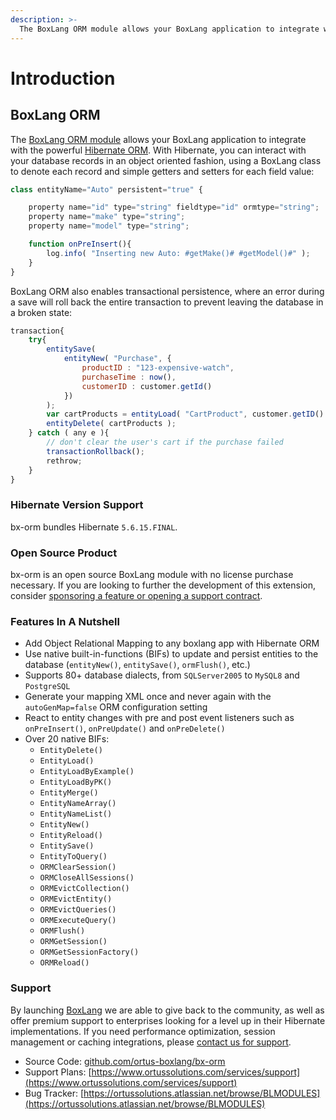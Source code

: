 ```yaml
---
description: >-
  The BoxLang ORM module allows your BoxLang application to integrate with the powerful Hibernate ORM
---
```


# Introduction

## BoxLang ORM

The [BoxLang ORM module](https://github.com/ortus-boxlang/bx-orm) allows your BoxLang
  application to integrate with the powerful [Hibernate ORM](https://hibernate.org/orm/). With Hibernate, you can interact with your database records in an object oriented fashion, using a BoxLang class to denote each record and simple getters and setters for each field value:

```js
class entityName="Auto" persistent="true" {

	property name="id" type="string" fieldtype="id" ormtype="string";
	property name="make" type="string";
	property name="model" type="string";

    function onPreInsert(){
        log.info( "Inserting new Auto: #getMake()# #getModel()#" );
    }
}
```

BoxLang ORM also enables transactional persistence, where an error during a save will roll back the entire transaction to prevent leaving the database in a broken state:

```js
transaction{
    try{
        entitySave(
            entityNew( "Purchase", {
                productID : "123-expensive-watch",
                purchaseTime : now(),
                customerID : customer.getId()
            })
        );
        var cartProducts = entityLoad( "CartProduct", customer.getID() );
        entityDelete( cartProducts );
    } catch ( any e ){
        // don't clear the user's cart if the purchase failed
        transactionRollback();
        rethrow;
    }
}
```

### Hibernate Version Support

bx-orm bundles Hibernate `5.6.15.FINAL`.

### Open Source Product

bx-orm is an open source BoxLang module with no license purchase necessary. If you are looking to further the development of this extension, consider [sponsoring a feature or opening a support contract](./#support).

### Features In A Nutshell

* Add Object Relational Mapping to any boxlang app with Hibernate ORM
* Use native built-in-functions (BIFs) to update and persist entities to the database (`entityNew()`, `entitySave()`, `ormFlush()`, etc.)
* Supports 80+ database dialects, from `SQLServer2005` to `MySQL8` and `PostgreSQL`
* Generate your mapping XML once and never again with the `autoGenMap=false` ORM configuration setting
* React to entity changes with pre and post event listeners such as `onPreInsert()`, `onPreUpdate()` and `onPreDelete()`
* Over 20 native BIFs:
  * `EntityDelete()`
  * `EntityLoad()`
  * `EntityLoadByExample()`
  * `EntityLoadByPK()`
  * `EntityMerge()`
  * `EntityNameArray()`
  * `EntityNameList()`
  * `EntityNew()`
  * `EntityReload()`
  * `EntitySave()`
  * `EntityToQuery()`
  * `ORMClearSession()`
  * `ORMCloseAllSessions()`
  * `ORMEvictCollection()`
  * `ORMEvictEntity()`
  * `ORMEvictQueries()`
  * `ORMExecuteQuery()`
  * `ORMFlush()`
  * `ORMGetSession()`
  * `ORMGetSessionFactory()`
  * `ORMReload()`

### Support

By launching [BoxLang](https://boxlang.io/) we are able to give back to the community, as well as offer premium support to enterprises looking for a level up in their Hibernate implementations. If you need performance optimization, session management or caching integrations, please [contact us for support](https://ortussolutions.atlassian.net/servicedesk/customer/portal/9).

* Source Code: [github.com/ortus-boxlang/bx-orm](https://github.com/ortus-boxlang/bx-orm)
* Support Plans: [https://www.ortussolutions.com/services/support](https://www.ortussolutions.com/services/support)
* Bug Tracker: [https://ortussolutions.atlassian.net/browse/BLMODULES](https://ortussolutions.atlassian.net/browse/BLMODULES)
